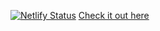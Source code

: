 [![Netlify Status](https://api.netlify.com/api/v1/badges/0cec07fe-38d0-492e-80cb-4ff616f331f1/deploy-status)](https://app.netlify.com/sites/anmolsreadinglist/deploys)
[Check it out here](https://anmols-reading-list.notion.site/Books-I-Want-To-Read-In-This-Lifetime-60f9b00111a64cf68e9e3c3875c6fc3b)
